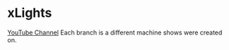 # xLights
[YouTube Channel](https://www.youtube.com/@Kevmoens)
Each branch is a different machine shows were created on.
